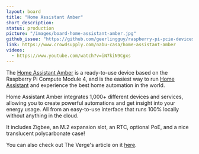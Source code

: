 ```yaml
---
layout: board
title: "Home Assistant Amber"
short_description:
status: production
picture: "/images/board-home-assistant-amber.jpg"
github_issue: "https://github.com/geerlingguy/raspberry-pi-pcie-devices/issues/253"
link: https://www.crowdsupply.com/nabu-casa/home-assistant-amber
videos:
  - https://www.youtube.com/watch?v=iN7kiN9Cgxs
---
```

The [Home Assistant Amber](https://www.crowdsupply.com/nabu-casa/home-assistant-amber) is a ready-to-use device based on the Raspberry Pi Compute Module 4, and is the easiest way to run [Home Assistant](https://www.nabucasa.com/) and experience the best home automation in the world.

Home Assistant Amber integrates 1,000+ different devices and services, allowing you to create powerful automations and get insight into your energy usage. All from an easy-to-use interface that runs 100% locally without anything in the cloud.

It includes Zigbee, an M.2 expansion slot, an RTC, optional PoE, and a nice translucent polycarbonate case!

You can also check out The Verge's article on it [here](https://www.theverge.com/2021/9/16/22678088/home-assistant-amber-smart-home-hub-specs-release-date-price).
